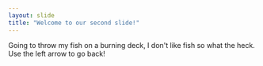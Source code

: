 ```yaml
---
layout: slide
title: "Welcome to our second slide!"
---
```

Going to throw my fish on a burning deck, I don't like fish so what the heck.
Use the left arrow to go back!
